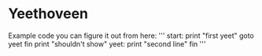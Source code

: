 # Yeethoveen
Example code you can figure it out from here:
'''
start:
    print "first yeet"
    goto yeet
    fin
    print "shouldn't show"
yeet:
    print "second line"
    fin
'''
